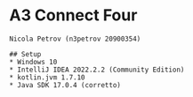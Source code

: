 # A3 Connect Four
    Nicola Petrov (n3petrov 20900354)
 
    ## Setup
    * Windows 10
    * IntelliJ IDEA 2022.2.2 (Community Edition)
    * kotlin.jvm 1.7.10
    * Java SDK 17.0.4 (corretto)